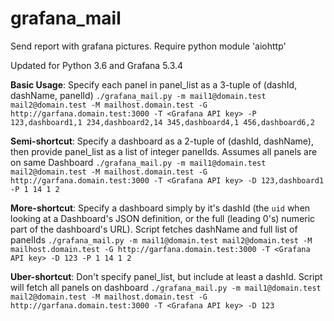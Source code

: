 # grafana_mail
Send report with grafana pictures.
Require python module 'aiohttp'

Updated for Python 3.6 and Grafana 5.3.4

**Basic Usage**: Specify each panel in panel_list as a 3-tuple of (dashId, dashName, panelId)
`./grafana_mail.py -m mail1@domain.test mail2@domain.test -M mailhost.domain.test -G http://garfana.domain.test:3000 -T <Grafana API key> -P 123,dashboard1,1 234,dashboard2,14 345,dashboard4,1 456,dashboard6,2`

**Semi-shortcut**: Specify a dashboard as a 2-tuple of (dashId, dashName), then provide panel_list as a list of integer panelIds.  Assumes all panels are on same Dashboard
`./grafana_mail.py -m mail1@domain.test mail2@domain.test -M mailhost.domain.test -G http://garfana.domain.test:3000 -T <Grafana API key> -D 123,dashboard1 -P 1 14 1 2`

**More-shortcut**: Specify a dashboard simply by it's dashId (the `uid` when looking at a Dashboard's JSON definition, or the full (leading 0's) numeric part of the dashboard's URL).  Script fetches dashName and full list of panelIds
`./grafana_mail.py -m mail1@domain.test mail2@domain.test -M mailhost.domain.test -G http://garfana.domain.test:3000 -T <Grafana API key> -D 123 -P 1 14 1 2`

**Uber-shortcut**: Don't specify panel_list, but include at least a dashId.  Script will fetch all panels on dashboard
`./grafana_mail.py -m mail1@domain.test mail2@domain.test -M mailhost.domain.test -G http://garfana.domain.test:3000 -T <Grafana API key> -D 123`
